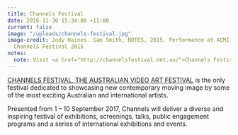 ```yaml
---
title: Channels Festival
date: 2016-11-30 15:34:00 +11:00
current: false
image: "/uploads/channels-festival.jpg"
image-credit: Jody Haines. Sam Smith, NOTES, 2015, Performance at ACMI Studio for
  Channels Festival 2015
notes:
  note: Visit <a href="http://channelsfestival.net.au/">Channels Festival</a> Website
---
```


[CHANNELS FESTIVAL, THE AUSTRALIAN VIDEO ART FESTIVAL](http://channelsfestival.net.au/) is the only festival dedicated to showcasing new contemporary moving image by some of the most exciting Australian and international artists. 

Presented from 1 – 10 September 2017, Channels will deliver a diverse and inspiring festival of exhibitions, screenings, talks, public engagement programs and a series of international exhibitions and events.
